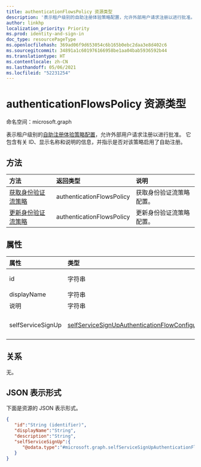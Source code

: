 ```yaml
---
title: authenticationFlowsPolicy 资源类型
description: '表示租户级别的自助注册体验策略配置，允许外部用户请求注册以进行批准。 '
author: linkhp
localization_priority: Priority
ms.prod: identity-and-sign-in
doc_type: resourcePageType
ms.openlocfilehash: 369ad06f9d653054c6b165b0ebc2daa3e8d402c6
ms.sourcegitcommit: 34891a1c601976166958be1aa04bab5936592b44
ms.translationtype: HT
ms.contentlocale: zh-CN
ms.lasthandoff: 05/06/2021
ms.locfileid: "52231254"
---
```

# <a name="authenticationflowspolicy-resource-type"></a>authenticationFlowsPolicy 资源类型

命名空间：microsoft.graph

表示租户级别的[自助注册体验策略配置](../resources/selfservicesignupauthenticationflowconfiguration.md)，允许外部用户请求注册以进行批准。 它包含有关 ID、显示名称和说明的信息，并指示是否对该策略启用了自助注册。

## <a name="methods"></a>方法

| 方法       | 返回类型  |说明|
|:---------------|:--------|:----------|
|[获取身份验证流策略](../api/authenticationflowspolicy-get.md)|authenticationFlowsPolicy|获取身份验证流策略配置。|
|[更新身份验证流策略](../api/authenticationflowspolicy-update.md)|authenticationFlowsPolicy|更新身份验证流策略配置。|

## <a name="properties"></a>属性

|属性|类型|说明|
|:-------|:---|:----------|
|id|字符串| 继承的属性。 身份验证流策略的标识符。 可选。 只读。
|displayName|字符串| 继承的属性。 策略的用户可读名称。 可选。 只读。|
|说明|字符串|继承的属性。 策略说明。 可选。 只读。|
|selfServiceSignUp|[selfServiceSignUpAuthenticationFlowConfiguration](../resources/selfservicesignupauthenticationflowconfiguration.md) |包含用于传达是否已启用或禁用自助注册的 [selfServiceSignUpAuthenticationFlowConfiguration](../resources/selfservicesignupauthenticationflowconfiguration.md) 设置。 可选。 只读。 |

## <a name="relationships"></a>关系

无。

## <a name="json-representation"></a>JSON 表示形式

下面是资源的 JSON 表示形式。
<!-- {
  "blockType": "resource",
  "keyProperty": "id",
  "@odata.type": "microsoft.graph.authenticationFlowsPolicy",
  "openType": false
}
-->

``` json
{
   "id":"String (identifier)",
   "displayName":"String",
   "description":"String",
   "selfServiceSignUp":{
      "@odata.type":"#microsoft.graph.selfServiceSignUpAuthenticationFlowConfiguration"
   }
}
```
